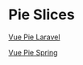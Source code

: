 # Pie Slices

[Vue Pie Laravel](https://github.com/vue-pie-laravel)

[Vue Pie Spring](https://github.com/vue-pie-spring)
